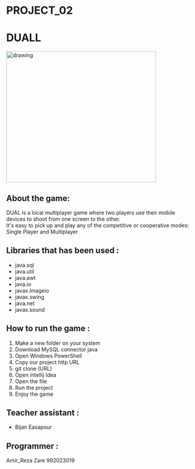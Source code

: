 # PROJECT_02
# DUALL

<img src="https://user-images.githubusercontent.com/76550627/121822455-670cbe00-ccb4-11eb-8e94-a1ded74ea6fd.png" alt="drawing"  width="400" height="350" />

## About the game:
DUAL is a local multiplayer game where two players use their mobile devices to shoot from one screen to the other. <br/>
It's easy to pick up and play any of the competitive or cooperative modes: Single Player and Multiplayer

## Libraries that has been used :
* java.sql
* java.util
* java.awt
* java.io
* javax.imageio
* javax.swing
* java.net
* javax.sound

## How to run the game :
1. Make a new folder on your system
2. Download MySQL connector java
3. Open Windows PowerShell 
4. Copy our project http URL
5. git clone (URL)
6. Open intellij Idea
7. Open the file 
8. Run the project
9. Enjoy the game

## Teacher assistant :
* Bijan Easapour

## Programmer :
Amir_Reza Zare 992023019
